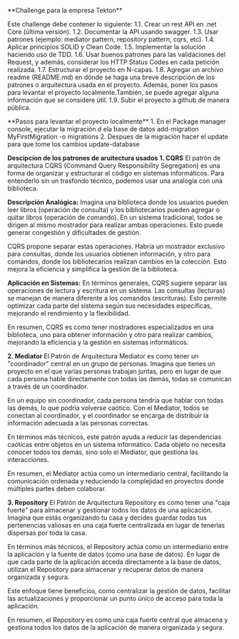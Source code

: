 <p>**Challenge para la empresa Tekton**</p>
<p>Este challenge debe contener lo siguiente:
1.1. Crear un rest API en .net Core (última versión).
1.2. Documentar la API usando swagger.
1.3. Usar patrones (ejemplo: mediator pattern, repository pattern, cqrs, etc).
1.4. Aplicar principios SOLID y Clean Code.
1.5. Implementar la solución haciendo uso de TDD.
1.6. Usar buenos patrones para las validaciones del Request, y además,
considerar los HTTP Status Codes en cada petición realizada.
1.7. Estructurar el proyecto en N-capas.
1.8. Agregar un archivo readme (README.md) en dónde se haga una breve
descripción de los patrones o arquitectura usada en el proyecto. Además,
poner los pasos para levantar el proyecto localmente.También, se puede
agregar alguna información que se considere útil.
1.9. Subir el proyecto a github de manera pública.
</p>
**Pasos para levantar el proyecto localmente**
1. En el Package manager console, ejecutar la migración d ela base de datos
   add-migration MyFirstMigration -o migrations
2. Despues de la migración hacer el update para que tome los cambios
   update-database

**Descipcion de los patrones de aruitectura usados**
**1. CQRS**
  El patrón de arquitectura CQRS (Command Query Responsibility Segregation) es una forma de organizar y estructurar el código en sistemas informáticos. 
  Para entenderlo sin un trasfondo técnico, podemos usar una analogía con una biblioteca.

  **Descripción Analógica:**
  Imagina una biblioteca donde los usuarios pueden leer libros (operación de consulta) y los bibliotecarios pueden agregar o quitar libros (operación de comando). 
  En un sistema tradicional, todos se dirigen al mismo mostrador para realizar ambas operaciones. Esto puede generar congestión y dificultades de gestión.

  CQRS propone separar estas operaciones. Habría un mostrador exclusivo para consultas, donde los usuarios obtienen información, y otro para comandos, 
  donde los bibliotecarios realizan cambios en la colección. Esto mejora la eficiencia y simplifica la gestión de la biblioteca.

  **Aplicación en Sistemas:**
  En términos generales, CQRS sugiere separar las operaciones de lectura y escritura en un sistema. Las consultas (lecturas) se manejan 
  de manera diferente a los comandos (escrituras). Esto permite optimizar cada parte del sistema según sus necesidades específicas, 
  mejorando el rendimiento y la flexibilidad.

  En resumen, CQRS es como tener mostradores especializados en una biblioteca, uno para obtener información y otro para realizar cambios,
  mejorando la eficiencia y la gestión en sistemas informáticos.
  
**2. Mediator**
  El Patrón de Arquitectura Mediator es como tener un "coordinador" central en un grupo de personas. Imagina que tienes un proyecto en el que varias 
  personas trabajan juntas, pero en lugar de que cada persona hable directamente con todas las demás, todas se comunican a través de un coordinador.

  En un equipo sin coordinador, cada persona tendría que hablar con todas las demás, lo que podría volverse caótico. Con el Mediator, todos se conectan 
  al coordinador, y el coordinador se encarga de distribuir la información adecuada a las personas correctas.

  En términos más técnicos, este patrón ayuda a reducir las dependencias caóticas entre objetos en un sistema informático. Cada objeto no necesita 
  conocer todos los demás, sino solo el Mediator, que gestiona las interacciones.

  En resumen, el Mediator actúa como un intermediario central, facilitando la comunicación ordenada y reduciendo la complejidad en proyectos donde 
  múltiples partes deben colaborar.

**3. Repository**
  El Patrón de Arquitectura Repository es como tener una "caja fuerte" para almacenar y gestionar todos los datos de una aplicación. 
  Imagina que estás organizando tu casa y decides guardar todas tus pertenencias valiosas en una caja fuerte centralizada en lugar de 
  tenerlas dispersas por toda la casa.

  En términos más técnicos, el Repository actúa como un intermediario entre la aplicación y la fuente de datos (como una base de datos). 
  En lugar de que cada parte de la aplicación acceda directamente a la base de datos, utilizan el Repository para almacenar y recuperar datos 
  de manera organizada y segura.

  Este enfoque tiene beneficios, como centralizar la gestión de datos, facilitar las actualizaciones y proporcionar un punto 
  único de acceso para toda la aplicación.

  En resumen, el Repository es como una caja fuerte central que almacena y gestiona todos los datos de la aplicación de manera organizada y segura.
